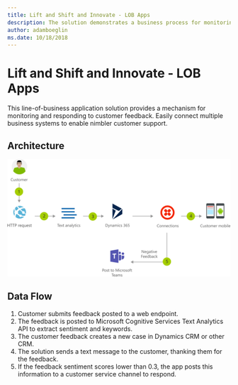 ```yaml
---
title: Lift and Shift and Innovate - LOB Apps 
description: The solution demonstrates a business process for monitoring and responding to customer feedback. This architecture shows how to easily connect multiple business systems to enable a nimbler customer support.
author: adamboeglin
ms.date: 10/18/2018
---
```

# Lift and Shift and Innovate - LOB Apps 
This line-of-business application solution provides a mechanism for monitoring and responding to customer feedback. Easily connect multiple business systems to enable nimbler customer support.

## Architecture
<img src="media/modern-customer-support-portal-powered-by-an-agile-business-process.svg" alt='architecture diagram' />

## Data Flow
1. Customer submits feedback posted to a web endpoint.
1. The feedback is posted to Microsoft Cognitive Services Text Analytics API to extract sentiment and keywords.
1. The customer feedback creates a new case in Dynamics CRM or other CRM.
1. The solution sends a text message to the customer, thanking them for the feedback.
1. If the feedback sentiment scores lower than 0.3, the app posts this information to a customer service channel to respond.
